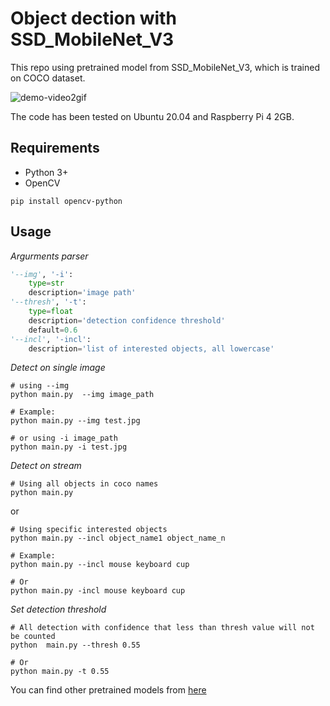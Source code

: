 # Object dection with SSD_MobileNet_V3

This repo using pretrained model from SSD_MobileNet_V3, which is trained on COCO dataset. 

![demo-video2gif](demo.gif)

The code has been tested on Ubuntu 20.04 and Raspberry Pi 4 2GB.

## Requirements
- Python 3+
- OpenCV
```
pip install opencv-python
```

## Usage

_Argurments parser_
```python
'--img', '-i':  
    type=str
    description='image path'
'--thresh', '-t': 
    type=float
    description='detection confidence threshold'
    default=0.6
'--incl', '-incl':
    description='list of interested objects, all lowercase'
```

_Detect on single image_
```
# using --img
python main.py  --img image_path

# Example:
python main.py --img test.jpg

# or using -i image_path
python main.py -i test.jpg
```

_Detect on stream_

```
# Using all objects in coco names
python main.py
```
or 
```
# Using specific interested objects
python main.py --incl object_name1 object_name_n

# Example:
python main.py --incl mouse keyboard cup

# Or
python main.py -incl mouse keyboard cup
```

_Set detection threshold_
```
# All detection with confidence that less than thresh value will not be counted
python  main.py --thresh 0.55

# Or 
python main.py -t 0.55
```

You can find other pretrained models from [here](https://github.com/opencv/opencv/wiki/TensorFlow-Object-Detection-API)
